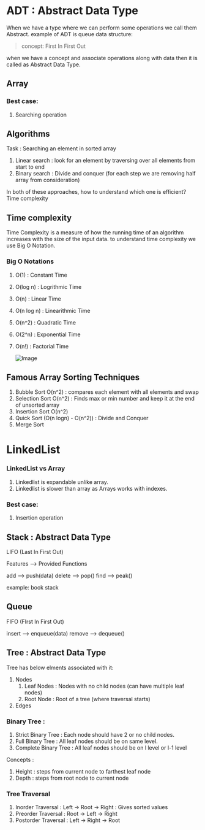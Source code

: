 # ADT : Abstract Data Type

When we have a type where we can perform some operations we call them Abstract.
example of ADT is queue data structure:
> concept: First In First Out

when we have a concept and associate operations along with data then it is called as Abstract Data Type.

## Array

###  Best case:
1. Searching operation

## Algorithms

Task : Searching an element in sorted array

1. Linear search : look for an element by traversing over all elements from start to end
2. Binary search : Divide and conquer (for each step we are removing half array from consideration)

In both of these approaches, how to understand which one is efficient?\
Time complexity

## Time complexity
Time Complexity is a measure of how the running time of an algorithm increases with the size of the input data.
to understand time complexity we use Big O Notation.

### Big O Notations
1. O(1) : Constant Time
2. O(log n) : Logrithmic Time
3. O(n) : Linear Time
4. O(n log n) : Linearithmic Time
5. O(n^2) : Quadratic Time
6. O(2^n) : Exponential Time
7. O(n!) : Factorial Time


   ![Image](https://github.com/user-attachments/assets/34ae37ca-1782-4992-91a8-3cb612752e5b)


## Famous Array Sorting Techniques

1. Bubble Sort O(n^2) : compares each element with all elements and swap
2. Selection Sort O(n^2) : Finds max or min number and keep it at the end of unsorted array
3. Insertion Sort O(n^2)
4. Quick Sort (O(n logn) - O(n^2)) : Divide and Conquer
5. Merge Sort



# LinkedList

### LinkedList vs Array
1. Linkedlist is expandable unlike array.
2. Linkedlist is slower than array as Arrays works with indexes.

###  Best case:
1. Insertion operation

## Stack : Abstract Data Type

LIFO (Last In First Out)

Features --> Provided Functions

add --> push(data)
delete --> pop()
find --> peak()

example: book stack


## Queue

FIFO (FIrst In First Out)

insert --> enqueue(data)
remove --> dequeue()


## Tree : Abstract Data Type

Tree has below elments associated with it:
1. Nodes
   1. Leaf Nodes : Nodes with no child nodes (can have multiple leaf nodes)
   2. Root Node : Root of a tree (where traversal starts)
2. Edges

### Binary Tree :
1. Strict Binary Tree : Each node should have 2 or no child nodes.
2. Full Binary Tree : All leaf nodes should be on same level.
3. Complete Binary Tree : All leaf nodes should be on l level or l-1 level

Concepts :
1. Height : steps from current node to farthest leaf node
2. Depth : steps from root node to current node

### Tree Traversal 
1. Inorder Traversal : Left -> Root -> Right : Gives sorted values
2. Preorder Traversal : Root -> Left -> Right
3. Postorder Traversal : Left -> Right -> Root
